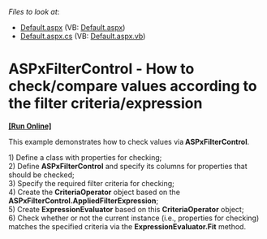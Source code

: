 <!-- default file list -->
*Files to look at*:

* [Default.aspx](./CS/WebSite/Default.aspx) (VB: [Default.aspx](./VB/WebSite/Default.aspx))
* [Default.aspx.cs](./CS/WebSite/Default.aspx.cs) (VB: [Default.aspx.vb](./VB/WebSite/Default.aspx.vb))
<!-- default file list end -->
# ASPxFilterControl - How to check/compare values according to the filter criteria/expression
<!-- run online -->
**[[Run Online]](https://codecentral.devexpress.com/e3939/)**
<!-- run online end -->


<p>This example demonstrates how to check values via<strong> ASPxFilterControl</strong>.</p><p>1) Define a class with properties for checking; <br />
2) Define <strong>ASPxFilterControl</strong> and specify its columns for properties that should be checked;<br />
3) Specify the required filter criteria for checking;<br />
4) Create the <strong>CriteriaOperator</strong> object based on the <strong>ASPxFilterControl.AppliedFilterExpression</strong>;<br />
5) Create <strong>ExpressionEvaluator</strong> based on this <strong>CriteriaOperator</strong> object;<br />
6) Check whether or not the current instance (i.e., properties for checking) matches the specified criteria via the <strong>ExpressionEvaluator.Fit</strong> method.</p>

<br/>


